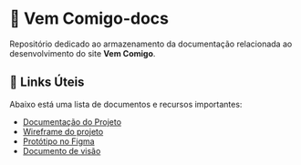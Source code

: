 # 📂 Vem Comigo-docs  

Repositório dedicado ao armazenamento da documentação relacionada ao desenvolvimento do site **Vem Comigo**.  

## 📑 Links Úteis  

Abaixo está uma lista de documentos e recursos importantes:  

- [Documentação do Projeto](https://github.com/Vem-Comigo/vemcomigo-docs/raw/refs/heads/main/Vem%20Comigo%20Documment%C3%A7%C3%A3o.docx)  
- [Wireframe do projeto](https://github.com/Vem-Comigo/vemcomigo-docs/blob/main/Wireframe_ProjetoIntegrador_CompletoFinal.pdf)  
- [Protótipo no Figma](https://www.figma.com/design/uqapA2AKWi2TK3c5PdORDh/Vem-Comigo?node-id=0-1&p=f&t=cVYtluMCGAmw7vnu-0)
- [Documento de visão](https://github.com/Vem-Comigo/vemcomigo-docs/blob/main/documento-de-visao-vem-comigo-1.pdf) 
